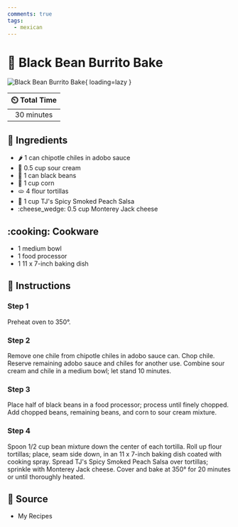 ```yaml
---
comments: true
tags:
  - mexican
---
```

# :burrito: Black Bean Burrito Bake

![Black Bean Burrito Bake](../assets/images/black-bean-burrito-bake.jpg){ loading=lazy }

| :timer_clock: Total Time |
|:-----------------------: |
| 30 minutes |

## :salt: Ingredients

- :hot_pepper: 1 can chipotle chiles in adobo sauce
- :rice: 0.5 cup sour cream
- :canned_food: 1 can black beans
- :corn: 1 cup corn
- :flatbread: 4 flour tortillas
- :tomato: 1 cup TJ's Spicy Smoked Peach Salsa
- :cheese_wedge: 0.5 cup Monterey Jack cheese

## :cooking: Cookware

- 1 medium bowl
- 1 food processor
- 1 11 x 7-inch baking dish

## :pencil: Instructions

### Step 1

Preheat oven to 350°.

### Step 2

Remove one chile from chipotle chiles in adobo sauce can. Chop chile. Reserve remaining adobo sauce and chiles for
another use. Combine sour cream and chile in a medium bowl; let stand 10 minutes.

### Step 3

Place half of black beans in a food processor; process until finely chopped. Add chopped beans, remaining beans, and
corn to sour cream mixture.

### Step 4

Spoon 1/2 cup bean mixture down the center of each tortilla. Roll up flour tortillas; place, seam side down, in an 11 x
7-inch baking dish coated with cooking spray. Spread TJ's Spicy Smoked Peach Salsa over tortillas; sprinkle with
Monterey Jack cheese. Cover and bake at 350° for 20 minutes or until thoroughly heated.

## :link: Source

- My Recipes
